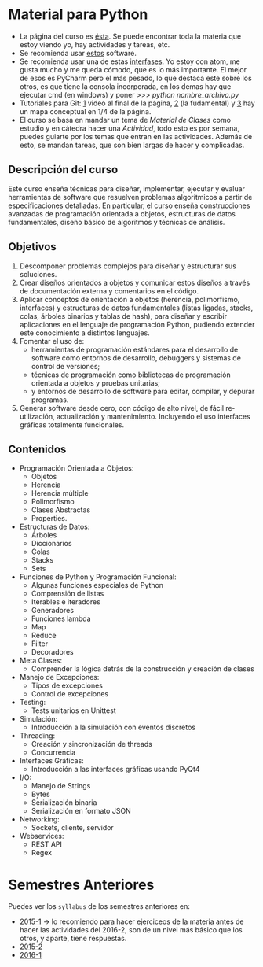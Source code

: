 # Material para Python

- La página del curso es [ésta](https://github.com/IIC2233-2016-02/Syllabus/wiki). Se puede encontrar toda la materia que estoy viendo yo, hay actividades y tareas, etc.
- Se recomienda usar [estos](https://github.com/IIC2233-2016-02/Syllabus/wiki/Software-Obligatorio) software.
- Se recomienda usar una de estas [interfases](https://github.com/IIC2233-2016-02/Syllabus/wiki/Interfaces-de-Desarrollo). Yo estoy con atom, me gusta mucho y me queda cómodo, que es lo más importante. El mejor de esos es PyCharm pero el más pesado, lo que destaca este sobre los otros, es que tiene la consola incorporada, en los demas hay que ejecutar cmd (en windows) y poner >>> *python nombre_archivo.py*
- Tutoriales para Git: [1](https://www.quora.com/What-is-difference-between-GIT-GUI-GIT-BASH-and-GIT-CMD) video al final de la página, [2](https://try.github.io/levels/1/challenges/1) (la fudamental) y [3](http://stackoverflow.com/questions/2745076/what-are-the-differences-between-git-commit-and-git-push/2745097#2745097) hay un mapa conceptual en 1/4 de la página.
- El curso se basa en mandar un tema de *Material de Clases* como estudio y en cátedra hacer una *Actividad*, todo esto es por semana, puedes guiarte por los temas que entran en las actividades. Además de esto, se mandan tareas, que son bien largas de hacer y complicadas.



## Descripción del curso

Este curso enseña técnicas para diseñar, implementar, ejecutar y evaluar herramientas de software que
resuelven problemas algorítmicos a partir de especificaciones detalladas. En particular, el curso enseña
construcciones avanzadas de programación orientada a objetos, estructuras de datos fundamentales,
diseño básico de algoritmos y técnicas de análisis.


## Objetivos

1. Descomponer problemas complejos para diseñar y estructurar sus soluciones.
1. Crear diseños orientados a objetos y comunicar estos diseños a través de documentación
externa y comentarios en el código.
1. Aplicar conceptos de orientación a objetos (herencia, polimorfismo, interfaces) y estructuras
  de datos fundamentales (listas ligadas, stacks, colas, árboles binarios y tablas de hash),
  para diseñar y escribir aplicaciones en el lenguaje de programación Python,
  pudiendo extender este conocimiento a distintos lenguajes.
1. Fomentar el uso de:
    - herramientas de programación estándares para el desarrollo de software como entornos de desarrollo,
 debuggers y sistemas de control de versiones;
    - técnicas de programación como bibliotecas de programación orientada a objetos
 y pruebas unitarias;
    - y entornos de desarrollo de software para editar, compilar, y depurar programas.
1. Generar software desde cero, con código de alto nivel, de fácil re­utilización,
actualización y mantenimiento. Incluyendo el uso interfaces gráficas totalmente funcionales.



## Contenidos

* Programación Orientada a Objetos:
    * Objetos
    * Herencia
    * Herencia múltiple
    * Polimorfismo
    * Clases Abstractas
    * Properties.
* Estructuras de Datos:
    * Árboles
    * Diccionarios
    * Colas
    * Stacks
    * Sets
* Funciones de Python y Programación Funcional:
    * Algunas funciones especiales de Python
    * Comprensión de listas
    * Iterables e iteradores
    * Generadores
    * Funciones lambda
    * Map
    * Reduce
    * Filter
    * Decoradores
* Meta Clases:
    * Comprender la lógica detrás de la construcción y creación de clases
* Manejo de Excepciones:
    * Tipos de excepciones
    * Control de excepciones
* Testing:
    * Tests unitarios en Unittest
* Simulación:
    * Introducción a la simulación con eventos discretos
* Threading:
    * Creación y sincronización de threads
    * Concurrencia
* Interfaces Gráficas:
    * Introducción a las interfaces gráficas usando PyQt4
* I/O:
    * Manejo de Strings
    * Bytes
    * Serialización binaria
    * Serialización en formato JSON
* Networking:
    * ​Sockets, cliente, servidor
* Webservices:
    * REST API
    * Regex

# Semestres Anteriores

Puedes ver los `syllabus` de los semestres anteriores en:
- [2015-1](https://github.com/IIC2233-2015-1/syllabus) -> lo recomiendo para hacer ejerciceos de la materia antes de hacer las actividades del 2016-2, son de un nivel más básico que los otros, y aparte, tiene respuestas.
- [2015-2](https://github.com/IIC2233-2015-2/syllabus)
- [2016-1](https://github.com/IIC2233-2016-1/syllabus)
